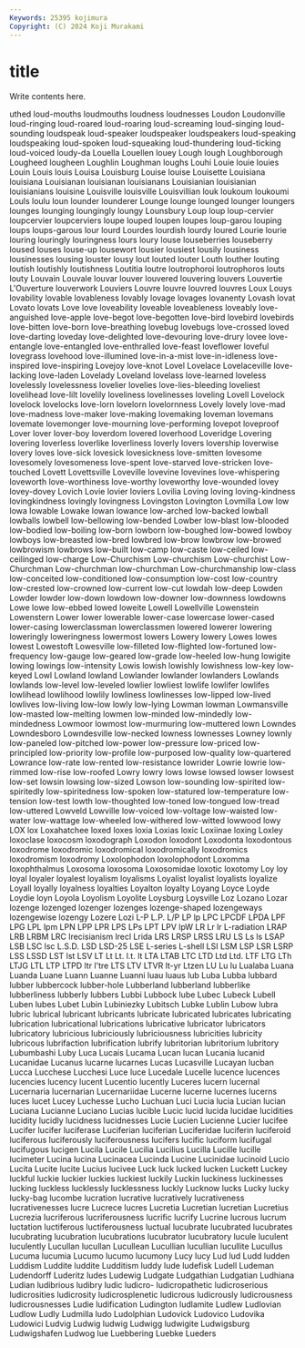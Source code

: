 ```yaml
---
Keywords: 25395 kojimura
Copyright: (C) 2024 Koji Murakami
---
```


# title

Write contents here.



uthed loud-mouths loudmouths loudness loudnesses Loudon Loudonville loud-ringing loud-roared loud-roaring
loud-screaming loud-singing loud-sounding loudspeak loud-speaker loudspeaker loudspeakers loud-speaking loudspeaking loud-spoken
loud-squeaking loud-thundering loud-ticking loud-voiced loudy-da Louella Louellen louey Lough lough
Loughborough Lougheed lougheen Loughlin Loughman loughs Louhi Louie louie louies
Louin Louis louis Louisa Louisburg Louise louise Louisette Louisiana louisiana
Louisianan louisianan louisianans Louisianian louisianian louisianians louisine Louisville louisville Louisvillian
louk loukoum loukoumi Louls loulu loun lounder lounderer Lounge lounge
lounged lounger loungers lounges lounging loungingly loungy Lounsbury Loup loup
loup-cervier loupcervier loupcerviers loupe louped loupen loupes loup-garou louping loups
loups-garous lour lourd Lourdes lourdish lourdy loured Lourie lourie louring
louringly louringness lours loury louse louseberries louseberry loused louses louse-up
lousewort lousier lousiest lousily lousiness lousinesses lousing louster lousy lout
louted louter Louth louther louting loutish loutishly loutishness Loutitia loutre
loutrophoroi loutrophoros louts louty Louvain Louvale louvar louver louvered louvering
louvers Louvertie L'Ouverture louverwork Louviers Louvre louvre louvred louvres Loux
Louys lovability lovable lovableness lovably lovage lovages lovanenty Lovash lovat
Lovato lovats Love love loveability loveable loveableness loveably love-anguished love-apple
love-begot love-begotten love-bird lovebird lovebirds love-bitten love-born love-breathing lovebug lovebugs
love-crossed loved love-darting loveday love-delighted love-devouring love-drury lovee love-entangle love-entangled
love-enthralled love-feast loveflower loveful lovegrass lovehood love-illumined love-in-a-mist love-in-idleness love-inspired
love-inspiring Lovejoy love-knot Lovel Lovelace Lovelaceville love-lacking love-laden Lovelady Loveland
lovelass love-learned loveless lovelessly lovelessness lovelier lovelies love-lies-bleeding loveliest lovelihead
love-lilt lovelily loveliness lovelinesses loveling Lovell Lovelock lovelock lovelocks love-lorn
lovelorn lovelornness Lovely lovely love-mad love-madness love-maker love-making lovemaking loveman
lovemans lovemate lovemonger love-mourning love-performing lovepot loveproof Lover lover lover-boy
loverdom lovered loverhood Loveridge Lovering lovering loverless loverlike loverliness loverly
lovers lovership loverwise lovery loves love-sick lovesick lovesickness love-smitten lovesome
lovesomely lovesomeness love-spent love-starved love-stricken love-touched Lovett Lovettsville Loveville lovevine
lovevines love-whispering loveworth love-worthiness love-worthy loveworthy love-wounded lovey lovey-dovey Lovich
Lovie lovier loviers Lovilia Loving loving loving-kindness lovingkindness lovingly lovingness
Lovingston Lovington Lovmilla Low low lowa lowable Lowake lowan lowance
low-arched low-backed lowball lowballs lowbell low-bellowing low-bended Lowber low-blast low-blooded
low-bodied low-boiling low-born lowborn low-boughed low-bowed lowboy lowboys low-breasted low-bred
lowbred low-brow lowbrow low-browed lowbrowism lowbrows low-built low-camp low-caste low-ceiled
low-ceilinged low-charge Low-Churchism Low-churchism Low-churchist Low-Churchman Low-churchman low-churchman Low-churchmanship low-class
low-conceited low-conditioned low-consumption low-cost low-country low-crested low-crowned low-current low-cut lowdah
low-deep Lowden Lowder lowder low-down lowdown low-downer low-downness lowdowns Lowe
lowe low-ebbed lowed loweite Lowell Lowellville Lowenstein Lowenstern Lower lower
lowerable lower-case lowercase lower-cased lower-casing lowerclassman lowerclassmen lowered lowerer lowering
loweringly loweringness lowermost lowers Lowery lowery Lowes lowes lowest Lowestoft
Lowesville low-filleted low-flighted low-fortuned low-frequency low-gauge low-geared low-grade low-heeled low-hung
lowigite lowing lowings low-intensity Lowis lowish lowishly lowishness low-key low-keyed
Lowl Lowland lowland Lowlander lowlander lowlanders Lowlands lowlands low-level low-leveled
lowlier lowliest lowlife lowlifer lowlifes lowlihead lowlihood lowlily lowliness lowlinesses
low-lipped low-lived lowlives low-living low-low lowly low-lying Lowman lowman Lowmansville
low-masted low-melting lowmen low-minded low-mindedly low-mindedness Lowmoor lowmost low-murmuring low-muttered
lown Lowndes Lowndesboro Lowndesville low-necked lowness lownesses Lowney lownly low-paneled
low-pitched low-power low-pressure low-priced low-principled low-priority low-profile low-purposed low-quality low-quartered
Lowrance low-rate low-rented low-resistance lowrider Lowrie lowrie low-rimmed low-rise low-roofed
Lowry lowry lows lowse lowsed lowser lowsest low-set lowsin lowsing
low-sized Lowson low-sounding low-spirited low-spiritedly low-spiritedness low-spoken low-statured low-temperature low-tension
low-test lowth low-thoughted low-toned low-tongued low-tread low-uttered Lowveld Lowville low-voiced
low-voltage low-waisted low-water low-wattage low-wheeled low-withered low-witted lowwood lowy LOX
lox Loxahatchee loxed loxes loxia Loxias loxic Loxiinae loxing Loxley
loxoclase loxocosm loxodograph Loxodon loxodont Loxodonta loxodontous loxodrome loxodromic loxodromical
loxodromically loxodromics loxodromism loxodromy Loxolophodon loxolophodont Loxomma loxophthalmus Loxosoma loxosoma
Loxosomidae loxotic loxotomy Loy loy loyal loyaler loyalest loyalism loyalisms
Loyalist loyalist loyalists loyalize Loyall loyally loyalness loyalties Loyalton loyalty
Loyang Loyce Loyde Loydie loyn Loyola Loyolism Loyolite Loysburg Loysville
Loz Lozano Lozar lozenge lozenged lozenger lozenges lozenge-shaped lozengeways lozengewise
lozengy Lozere Lozi L-P L.P. L/P LP lp LPC LPCDF
LPDA LPF LPG LPL lpm LPN LPP LPR LPS LPs
LPT LPV lpW LR Lr lr L-radiation LRAP LRB LRBM
LRC lrecisianism lrecl Lrida LRS LRSP LRSS LRU LS Ls
ls LSAP LSB LSC lsc L.S.D. LSD LSD-25 LSE L-series
L-shell LSI LSM LSP LSR LSRP LSS LSSD LST lst
LSV LT Lt Lt. l.t. lt LTA LTAB LTC LTD
Ltd Ltd. LTF LTG LTh LTJG LTL LTP LTPD ltr
l'tre LTS LTV LTVR lt-yr Ltzen LU Lu lu Lualaba
Luana Luanda Luane Luann Luanne Luanni luau luaus lub Luba
Lubba lubbard lubber lubbercock lubber-hole Lubberland lubberland lubberlike lubberliness lubberly
lubbers Lubbi Lubbock lube Lubec Lubeck Lubell Luben lubes Lubet
Lubin Lubiniezky Lubitsch Lubke Lublin Lubow lubra lubric lubrical lubricant
lubricants lubricate lubricated lubricates lubricating lubrication lubricational lubrications lubricative lubricator
lubricators lubricatory lubricious lubriciously lubriciousness lubricities lubricity lubricous lubrifaction lubrification
lubrify lubritorian lubritorium lubritory Lubumbashi Luby Luca Lucais Lucama Lucan
lucan Lucania lucanid Lucanidae Lucanus lucarne lucarnes Lucas Lucasville Lucayan
lucban Lucca Lucchese Lucchesi Luce luce Lucedale Lucelle lucence lucences
lucencies lucency lucent Lucentio lucently Luceres lucern lucernal Lucernaria lucernarian
Lucernariidae Lucerne lucerne lucernes lucerns luces lucet Lucey Luchesse Lucho
Luchuan Luci Lucia lucia Lucian lucian Luciana Lucianne Luciano Lucias
lucible Lucic lucid lucida lucidae lucidities lucidity lucidly lucidness lucidnesses
Lucie Lucien Lucienne Lucier lucifee Lucifer lucifer luciferase Luciferian luciferian
Luciferidae luciferin luciferoid luciferous luciferously luciferousness lucifers lucific luciform lucifugal
lucifugous lucigen Lucila Lucile Lucilia Lucilius Lucilla Lucille lucille lucimeter
Lucina lucina Lucinacea Lucinda Lucine Lucinidae lucinoid Lucio Lucita Lucite
lucite Lucius lucivee Luck luck lucked lucken Luckett Luckey luckful
luckie luckier luckies luckiest luckily Luckin luckiness luckinesses lucking luckless
lucklessly lucklessness luckly Lucknow lucks Lucky lucky lucky-bag lucombe lucration
lucrative lucratively lucrativeness lucrativenesses lucre Lucrece lucres Lucretia Lucretian lucretian
Lucretius Lucrezia lucriferous lucriferousness lucrific lucrify Lucrine lucrous lucrum luctation
luctiferous luctiferousness luctual lucubrate lucubrated lucubrates lucubrating lucubration lucubrations lucubrator
lucubratory lucule luculent luculently Lucullan lucullan Lucullean Lucullian lucullian lucullite
Lucullus Lucuma lucumia Lucumo lucumo lucumony Lucy lucy Lud lud
Ludd ludden Luddism Luddite luddite Ludditism luddy lude ludefisk Ludell
Ludeman Ludendorff Luderitz ludes Ludewig Ludgate Ludgathian Ludgatian Ludhiana Ludian
ludibrious ludibry ludic ludicro- ludicropathetic ludicroserious ludicrosities ludicrosity ludicrosplenetic ludicrous
ludicrously ludicrousness ludicrousnesses Ludie ludification Ludington ludlamite Ludlew Ludlovian Ludlow
Ludly Ludmilla ludo Ludolphian Ludovick Ludovico Ludovika Ludowici Ludvig Ludwig
ludwig Ludwigg ludwigite Ludwigsburg Ludwigshafen Ludwog lue Luebbering Luebke Lueders
